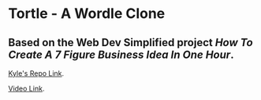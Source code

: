 # Tortle - A Wordle Clone

## Based on the Web Dev Simplified project _How To Create A 7 Figure Business Idea In One Hour_.  

[Kyle's Repo Link](https://github.com/WebDevSimplified/wordle-clone).  

[Video Link](https://www.youtube.com/watch?v=Wak7iN4JZzU&t=243s).  
